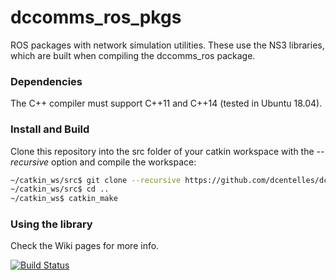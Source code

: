 # dccomms_ros_pkgs
ROS packages with network simulation utilities. These use the NS3 libraries, which are built when compiling the dccomms_ros package. 

### Dependencies
The C++ compiler must support C\+\+11 and C\+\+14 (tested in Ubuntu 18.04).

### Install and Build
Clone this repository into the src folder of your catkin workspace with the *--recursive* option and compile the workspace:
```bash
~/catkin_ws/src$ git clone --recursive https://github.com/dcentelles/dccomms_ros_pkgs.git
~/catkin_ws/src$ cd ..
~/catkin_ws$ catkin_make
```
### Using the library
Check the Wiki pages for more info.

[![Build Status](https://travis-ci.org/dcentelles/dccomms_ros_pkgs.svg?branch=master)](https://travis-ci.org/dcentelles/dccomms_ros_pkgs)

